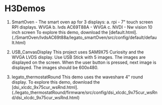 # H3Demos
1. SmartOven - The smart oven ap for 3 displays:
a. rpi - 7" touch screen RPI displays. WVGA
b. lvds AC69T88A - WVGA 
c. NVDI - Nw vision 10 inch screen
To explore this demo, download the [default.html].(./SmartOven/lvdsAC69t88a/legato_smartOven/src/config/default/default.html)


2. USB_CanvasDisplay
This project uses SAM9X75 Curiosity and the WVGA LVDS display. Use USB Stick with 5 images.
The images are displayed on the screen. When the user button is pressed, next image is displayed.
The images should be 600x480.

3. legato_thermostatRound
This demo uses the waveshare 4" round display. To explore this demo, download the [dsi_xlcdc_9x75cur_wsRnd.html].(./legato_thermostatRound/firmware/src/config/dsi_xlcdc_9x75cur_wsRnd/dsi_xlcdc_9x75cur_wsRnd.html)